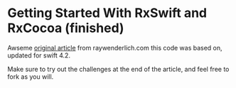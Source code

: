 # Getting Started With RxSwift and RxCocoa (finished)
Awseme [original article](https://www.raywenderlich.com/900-getting-started-with-rxswift-and-rxcocoa) from raywenderlich.com this code was based on, updated for swift 4.2. 

Make sure to try out the challenges at the end of the article, and feel free to fork as you will.
